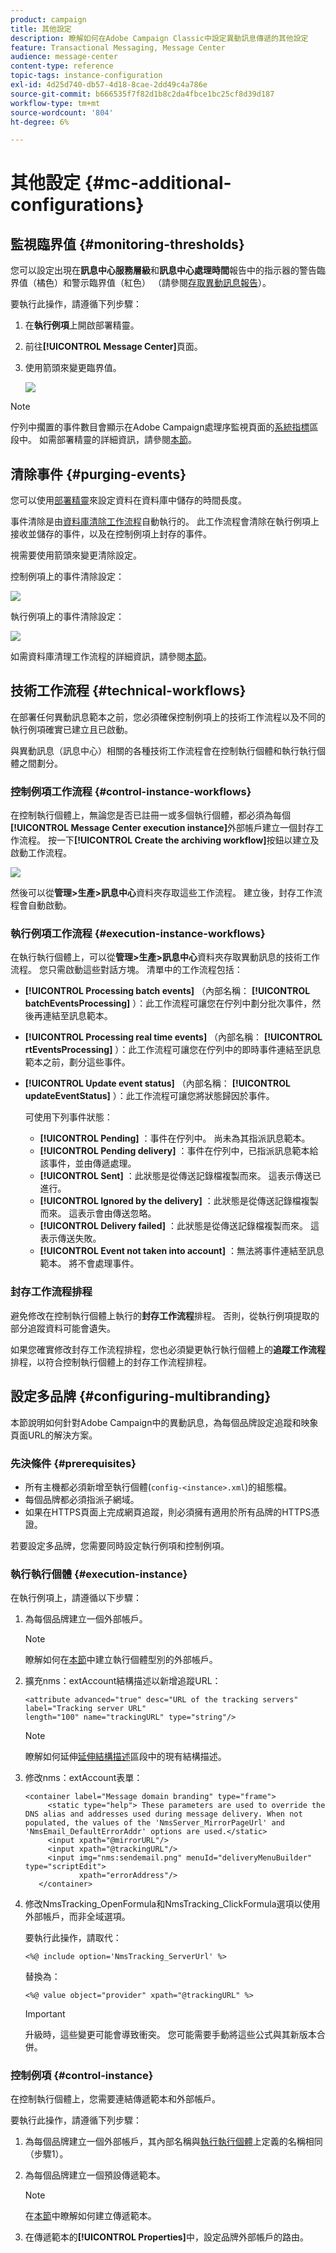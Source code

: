 ```yaml
---
product: campaign
title: 其他設定
description: 瞭解如何在Adobe Campaign Classic中設定異動訊息傳遞的其他設定
feature: Transactional Messaging, Message Center
audience: message-center
content-type: reference
topic-tags: instance-configuration
exl-id: 4d25d740-db57-4d18-8cae-2dd49c4a786e
source-git-commit: b666535f7f82d1b8c2da4fbce1bc25cf8d39d187
workflow-type: tm+mt
source-wordcount: '804'
ht-degree: 6%

---
```


# 其他設定 {#mc-additional-configurations}



## 監視臨界值 {#monitoring-thresholds}

您可以設定出現在&#x200B;**訊息中心服務層級**&#x200B;和&#x200B;**訊息中心處理時間**&#x200B;報告中的指示器的警告臨界值（橘色）和警示臨界值（紅色） （請參閱[存取異動訊息報告](../../message-center/using/about-transactional-messaging-reports.md)）。

要執行此操作，請遵循下列步驟：

1. 在&#x200B;**執行例項**&#x200B;上開啟部署精靈。

1. 前往&#x200B;**[!UICONTROL Message Center]**&#x200B;頁面。

1. 使用箭頭來變更臨界值。

   ![](assets/messagecenter_monitor_events_001.png)

>[!NOTE]
>
>佇列中擱置的事件數目會顯示在Adobe Campaign處理序監視頁面的[系統指標](../../production/using/monitoring-processes.md#system-indicators)區段中。 如需部署精靈的詳細資訊，請參閱[本節](../../installation/using/deploying-an-instance.md#deployment-wizard)。

## 清除事件 {#purging-events}

您可以使用[部署精靈](../../production/using/database-cleanup-workflow.md#deployment-wizard)來設定資料在資料庫中儲存的時間長度。

事件清除是由[資料庫清除工作流程](../../production/using/database-cleanup-workflow.md)自動執行的。 此工作流程會清除在執行例項上接收並儲存的事件，以及在控制例項上封存的事件。

視需要使用箭頭來變更清除設定。

控制例項上的事件清除設定：

![](assets/messagecenter_delete_events_001.png)

執行例項上的事件清除設定：

![](assets/messagecenter_delete_events_002.png)

如需資料庫清理工作流程的詳細資訊，請參閱[本節](../../production/using/database-cleanup-workflow.md)。


## 技術工作流程 {#technical-workflows}

在部署任何異動訊息範本之前，您必須確保控制例項上的技術工作流程以及不同的執行例項確實已建立且已啟動。

與異動訊息（訊息中心）相關的各種技術工作流程會在控制執行個體和執行執行個體之間劃分。

### 控制例項工作流程 {#control-instance-workflows}

在控制執行個體上，無論您是否已註冊一或多個執行個體，都必須為每個&#x200B;**[!UICONTROL Message Center execution instance]**&#x200B;外部帳戶建立一個封存工作流程。 按一下&#x200B;**[!UICONTROL Create the archiving workflow]**&#x200B;按鈕以建立及啟動工作流程。

![](assets/messagecenter_archiving_002.png)

然後可以從&#x200B;**管理>生產>訊息中心**&#x200B;資料夾存取這些工作流程。 建立後，封存工作流程會自動啟動。

<!--**Minimal architecture**

Once the control and execution modules are installed on the same instance, you must create the archiving workflow using the deployment wizard. Click the **[!UICONTROL Create the archiving workflow]** button to create and start the workflow.

![](assets/messagecenter_archiving_001.png)-->

### 執行例項工作流程 {#execution-instance-workflows}

在執行執行個體上，可以從&#x200B;**管理>生產>訊息中心**&#x200B;資料夾存取異動訊息的技術工作流程。 您只需啟動這些對話方塊。 清單中的工作流程包括：

* **[!UICONTROL Processing batch events]** （內部名稱： **[!UICONTROL batchEventsProcessing]** ）：此工作流程可讓您在佇列中劃分批次事件，然後再連結至訊息範本。
* **[!UICONTROL Processing real time events]** （內部名稱： **[!UICONTROL rtEventsProcessing]** ）：此工作流程可讓您在佇列中的即時事件連結至訊息範本之前，劃分這些事件。
* **[!UICONTROL Update event status]** （內部名稱： **[!UICONTROL updateEventStatus]** ）：此工作流程可讓您將狀態歸因於事件。

  可使用下列事件狀態：

   * **[!UICONTROL Pending]** ：事件在佇列中。 尚未為其指派訊息範本。
   * **[!UICONTROL Pending delivery]** ：事件在佇列中，已指派訊息範本給該事件，並由傳遞處理。
   * **[!UICONTROL Sent]** ：此狀態是從傳送記錄檔複製而來。 這表示傳送已進行。
   * **[!UICONTROL Ignored by the delivery]** ：此狀態是從傳送記錄檔複製而來。 這表示會由傳送忽略。
   * **[!UICONTROL Delivery failed]** ：此狀態是從傳送記錄檔複製而來。 這表示傳送失敗。
   * **[!UICONTROL Event not taken into account]** ：無法將事件連結至訊息範本。 將不會處理事件。

### 封存工作流程排程

避免修改在控制執行個體上執行的&#x200B;**封存工作流程**&#x200B;排程。 否則，從執行例項提取的部分追蹤資料可能會遺失。

如果您確實修改封存工作流程排程，您也必須變更執行執行個體上的&#x200B;**追蹤工作流程**&#x200B;排程，以符合控制執行個體上的封存工作流程排程。

## 設定多品牌 {#configuring-multibranding}

本節說明如何針對Adobe Campaign中的異動訊息，為每個品牌設定追蹤和映象頁面URL的解決方案。

### 先決條件 {#prerequisites}

* 所有主機都必須新增至執行個體(`config-<instance>.xml`)的組態檔。
* 每個品牌都必須指派子網域。
* 如果在HTTPS頁面上完成網頁追蹤，則必須擁有適用於所有品牌的HTTPS憑證。

若要設定多品牌，您需要同時設定執行例項和控制例項。

### 執行執行個體 {#execution-instance}

在執行例項上，請遵循以下步驟：

1. 為每個品牌建立一個外部帳戶。

   >[!NOTE]
   >
   >瞭解如何在[本節](../../message-center/using/configuring-instances.md#control-instance)中建立執行個體型別的外部帳戶。

1. 擴充nms：extAccount結構描述以新增追蹤URL：

   ```
   <attribute advanced="true" desc="URL of the tracking servers" label="Tracking server URL"
   length="100" name="trackingURL" type="string"/>
   ```

   >[!NOTE]
   >
   >瞭解如何延伸[延伸結構描述](../../configuration/using/extending-a-schema.md)區段中的現有結構描述。

1. 修改nms：extAccount表單：

   ```
   <container label="Message domain branding" type="frame">
        <static type="help"> These parameters are used to override the DNS alias and addresses used during message delivery. When not populated, the values of the 'NmsServer_MirrorPageUrl' and 'NmsEmail_DefaultErrorAddr' options are used.</static>
        <input xpath="@mirrorURL"/>
        <input xpath="@trackingURL"/>
        <input img="nms:sendemail.png" menuId="deliveryMenuBuilder" type="scriptEdit">
               xpath="errorAddress"/>
      </container>
   ```

1. 修改NmsTracking_OpenFormula和NmsTracking_ClickFormula選項以使用外部帳戶，而非全域選項。

   要執行此操作，請取代：

   ```
   <%@ include option='NmsTracking_ServerUrl' %>
   ```

   替換為：

   ```
   <%@ value object="provider" xpath="@trackingURL" %>
   ```

   >[!IMPORTANT]
   >
   >升級時，這些變更可能會導致衝突。 您可能需要手動將這些公式與其新版本合併。

### 控制例項 {#control-instance}

在控制執行個體上，您需要連結傳遞範本和外部帳戶。

要執行此操作，請遵循下列步驟：

1. 為每個品牌建立一個外部帳戶，其內部名稱與[執行執行個體](#execution-instance)上定義的名稱相同（步驟1）。

1. 為每個品牌建立一個預設傳遞範本。

   >[!NOTE]
   >
   >    在[本節](../../delivery/using/creating-a-delivery-template.md#creating-a-new-template)中瞭解如何建立傳遞範本。

1. 在傳遞範本的&#x200B;**[!UICONTROL Properties]**&#x200B;中，設定品牌外部帳戶的路由。
